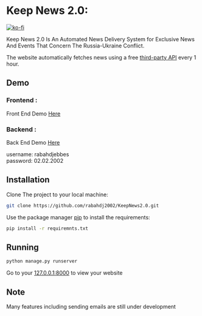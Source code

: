 # Keep News 2.0:

[![ko-fi](https://ko-fi.com/img/githubbutton_sm.svg)](https://ko-fi.com/K3K8EMH3R)

Keep News 2.0 Is An Automated News Delivery System for Exclusive News And Events That Concern The Russia-Ukraine Conflict.

The website automatically fetches news using a free [third-party API](https://rapidapi.com/contextualwebsearch/api/web-search/) every 1 hour.

## Demo

### Frontend :
Front End Demo [Here](https://keepnews20.djebbesrabah.repl.co/)
### Backend :
Back End Demo [Here](https://keepnews20.djebbesrabah.repl.co/admin/dashboard/)

username: rabahdjebbes <br />
password: 02.02.2002



## Installation

Clone The project to your local machine:

```bash
git clone https://github.com/rabahdj2002/KeepNews2.0.git
```

Use the package manager [pip](https://pip.pypa.io/en/stable/) to install the requirements:

```bash
pip install -r requiremnts.txt
```

## Running

```bash
python manage.py runserver
```

Go to your [127.0.0.1:8000](http://127.0.0.1:8000/) to view your website

## Note
Many features including sending emails are still under development
